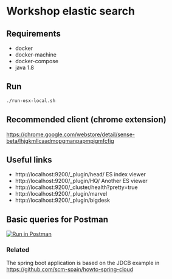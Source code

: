 # Workshop elastic search

## Requirements
- docker
- docker-machine
- docker-compose
- java 1.8

## Run
```bash
./run-osx-local.sh
```

## Recommended client (chrome extension)
https://chrome.google.com/webstore/detail/sense-beta/lhjgkmllcaadmopgmanpapmpjgmfcfig

## Useful links
- http://localhost:9200/_plugin/head/ ES index viewer
- http://localhost:9200/_plugin/HQ/ Another ES viewer
- http://localhost:9200/_cluster/health?pretty=true
- http://localhost:9200/_plugin/marvel
- http://localhost:9200/_plugin/bigdesk

## Basic queries for Postman
[![Run in Postman](https://run.pstmn.io/button.svg)](https://app.getpostman.com/run-collection/0f9f2b1691b280932aa7)

### Related
The spring boot application is based on the JDCB example in https://github.com/scm-spain/howto-spring-cloud
